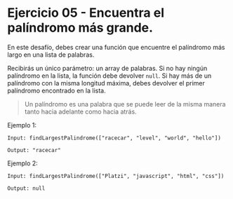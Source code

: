 # Ejercicio 05 - Encuentra el palíndromo más grande.

En este desafío, debes crear una función que encuentre el palíndromo más largo en una lista de palabras.

Recibirás un único parámetro: un array de palabras. Si no hay ningún palíndromo en la lista, la función debe devolver `null`. Si hay más de un palíndromo con la misma longitud máxima, debes devolver el primer palíndromo encontrado en la lista.

> Un palíndromo es una palabra que se puede leer de la misma manera tanto hacia adelante como hacia atrás.
> 

Ejemplo 1:

```
Input: findLargestPalindrome(["racecar", "level", "world", "hello"])

Output: "racecar"
```

Ejemplo 2:

```
Input: findLargestPalindrome(["Platzi", "javascript", "html", "css"])

Output: null
```